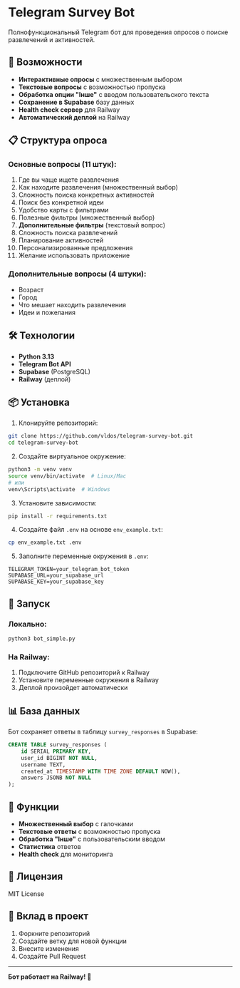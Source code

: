 # Telegram Survey Bot

Полнофункциональный Telegram бот для проведения опросов о поиске развлечений и активностей.

## 🚀 Возможности

- **Интерактивные опросы** с множественным выбором
- **Текстовые вопросы** с возможностью пропуска
- **Обработка опции "Інше"** с вводом пользовательского текста
- **Сохранение в Supabase** базу данных
- **Health check сервер** для Railway
- **Автоматический деплой** на Railway

## 📋 Структура опроса

### Основные вопросы (11 штук):
1. Где вы чаще ищете развлечения
2. Как находите развлечения (множественный выбор)
3. Сложность поиска конкретных активностей
4. Поиск без конкретной идеи
5. Удобство карты с фильтрами
6. Полезные фильтры (множественный выбор)
7. **Дополнительные фильтры** (текстовый вопрос)
8. Сложность поиска развлечений
9. Планирование активностей
10. Персонализированные предложения
11. Желание использовать приложение

### Дополнительные вопросы (4 штуки):
- Возраст
- Город
- Что мешает находить развлечения
- Идеи и пожелания

## 🛠 Технологии

- **Python 3.13**
- **Telegram Bot API**
- **Supabase** (PostgreSQL)
- **Railway** (деплой)

## 📦 Установка

1. Клонируйте репозиторий:
```bash
git clone https://github.com/vldos/telegram-survey-bot.git
cd telegram-survey-bot
```

2. Создайте виртуальное окружение:
```bash
python3 -m venv venv
source venv/bin/activate  # Linux/Mac
# или
venv\Scripts\activate  # Windows
```

3. Установите зависимости:
```bash
pip install -r requirements.txt
```

4. Создайте файл `.env` на основе `env_example.txt`:
```bash
cp env_example.txt .env
```

5. Заполните переменные окружения в `.env`:
```
TELEGRAM_TOKEN=your_telegram_bot_token
SUPABASE_URL=your_supabase_url
SUPABASE_KEY=your_supabase_key
```

## 🚀 Запуск

### Локально:
```bash
python3 bot_simple.py
```

### На Railway:
1. Подключите GitHub репозиторий к Railway
2. Установите переменные окружения в Railway
3. Деплой произойдет автоматически

## 📊 База данных

Бот сохраняет ответы в таблицу `survey_responses` в Supabase:

```sql
CREATE TABLE survey_responses (
    id SERIAL PRIMARY KEY,
    user_id BIGINT NOT NULL,
    username TEXT,
    created_at TIMESTAMP WITH TIME ZONE DEFAULT NOW(),
    answers JSONB NOT NULL
);
```

## 🔧 Функции

- **Множественный выбор** с галочками
- **Текстовые ответы** с возможностью пропуска
- **Обработка "Інше"** с пользовательским вводом
- **Статистика** ответов
- **Health check** для мониторинга

## 📝 Лицензия

MIT License

## 🤝 Вклад в проект

1. Форкните репозиторий
2. Создайте ветку для новой функции
3. Внесите изменения
4. Создайте Pull Request

---

**Бот работает на Railway! 🚂**
